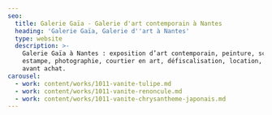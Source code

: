 ```yaml
---
seo:
  title: Galerie Gaïa - Galerie d'art contemporain à Nantes
  heading: 'Galerie Gaïa, Galerie d''art à Nantes'
  type: website
  description: >-
    Galerie Gaïa à Nantes : exposition d’art contemporain, peinture, sculpture,
    estampe, photographie, courtier en art, défiscalisation, location, prêt
    avant achat.
carousel:
  - work: content/works/1011-vanite-tulipe.md
  - work: content/works/1011-vanite-renoncule.md
  - work: content/works/1011-vanite-chrysantheme-japonais.md
---
```


